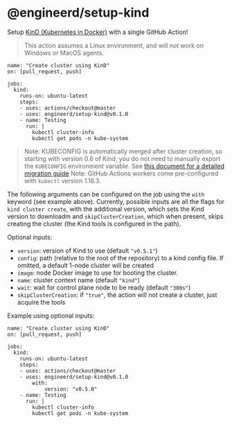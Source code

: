# @engineerd/setup-kind

Setup [KinD (Kubernetes in Docker)](https://kind.sigs.k8s.io/) with a single GitHub Action!

> This action assumes a Linux environment, and will _not_ work on Windows or MacOS agents.

```
name: "Create cluster using KinD"
on: [pull_request, push]

jobs:
  kind:
    runs-on: ubuntu-latest
    steps:
    - uses: actions/checkout@master
    - uses: engineerd/setup-kind@v0.1.0
    - name: Testing
      run: |
        kubectl cluster-info
        kubectl get pods -n kube-system
```

> Note: KUBECONFIG is automatically merged after cluster creation, so starting with version 0.6 of Kind, you do not need to manually export the `KUBECONFIG` environment variable. See [this document for a detailed migration guide][kind-kubeconfig]
> Note: GitHub Actions workers come pre-configured with `kubectl` version 1.16.3.

The following arguments can be configured on the job using the `with` keyword (see example above).
Currently, possible inputs are all the flags for `kind cluster create`, with the additional version, which sets the Kind version to downloadm and `skipClusterCreation`, which when present, skips creating the cluster (the Kind tools is configured in the path).

Optional inputs:

- `version`: version of Kind to use (default `"v0.5.1"`)
- `config`: path (relative to the root of the repository) to a kind config file. If omitted, a default 1-node cluster will be created
- `image`: node Docker image to use for booting the cluster.
- `name`: cluster context name (default `"kind"`)
- `wait`: wait for control plane node to be ready (default `"300s"`)
- `skipClusterCreation`: if `"true"`, the action will not create a cluster, just acquire the tools

Example using optional inputs:

```
name: "Create cluster using KinD"
on: [pull_request, push]

jobs:
  kind:
    runs-on: ubuntu-latest
    steps:
    - uses: actions/checkout@master
    - uses: engineerd/setup-kind@v0.1.0
        with:
            version: "v0.5.0"        
    - name: Testing
      run: |
        kubectl cluster-info
        kubectl get pods -n kube-system
```

[kind-kubeconfig]: https://github.com/kubernetes-sigs/kind/issues/1060
